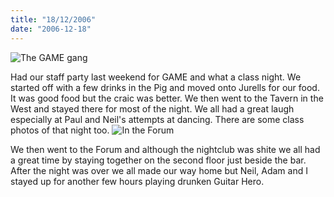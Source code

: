 ```yaml
---
title: "18/12/2006"
date: "2006-12-18"
---
```

![The GAME gang](/images/20061216_233334_game_christmas_2006_03.JPG "The GAME Gang")

Had our staff party last weekend for GAME and what a class night. We started off with a few drinks in the Pig and moved onto Jurells for our food. It was good food but the craic was better. We then went to the Tavern in the West and stayed there for most of the night. We all had a great laugh especially at Paul and Neil's attempts at dancing. There are some class photos of that night too. ![In the Forum](/images/20061217_020545_game_christmas_2006_41.JPG "In the Forum")

We then went to the Forum and although the nightclub was shite we all had a great time by staying together on the second floor just beside the bar. After the night was over we all made our way home but Neil, Adam and I stayed up for another few hours playing drunken Guitar Hero.